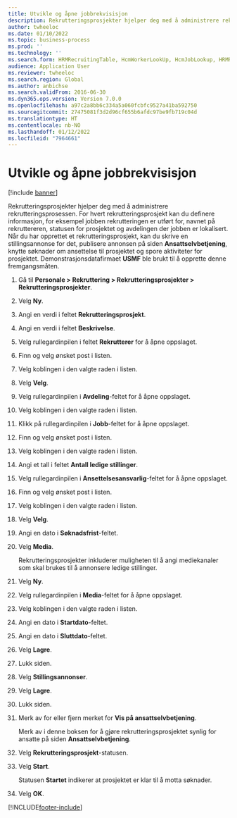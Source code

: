 ```yaml
---
title: Utvikle og åpne jobbrekvisisjon
description: Rekrutteringsprosjekter hjelper deg med å administrere rekrutteringsprosessen.
author: twheeloc
ms.date: 01/10/2022
ms.topic: business-process
ms.prod: ''
ms.technology: ''
ms.search.form: HRMRecruitingTable, HcmWorkerLookUp, HcmJobLookup, HRMRecruitingMedia, HRMRecruitingJobAd
audience: Application User
ms.reviewer: twheeloc
ms.search.region: Global
ms.author: anbichse
ms.search.validFrom: 2016-06-30
ms.dyn365.ops.version: Version 7.0.0
ms.openlocfilehash: a97c2a8bb6c334a5a060fcbfc9527a41ba592750
ms.sourcegitcommit: 27475081f3d2d96cf655b6afdc97be9fb719c04d
ms.translationtype: HT
ms.contentlocale: nb-NO
ms.lasthandoff: 01/12/2022
ms.locfileid: "7964661"
---
```

# <a name="develop-and-open-job-requisition"></a>Utvikle og åpne jobbrekvisisjon

[!include [banner](../../includes/banner.md)]

Rekrutteringsprosjekter hjelper deg med å administrere rekrutteringsprosessen. For hvert rekrutteringsprosjekt kan du definere informasjon, for eksempel jobben rekrutteringen er utført for, navnet på rekruttereren, statusen for prosjektet og avdelingen der jobben er lokalisert. Når du har opprettet et rekrutteringsprosjekt, kan du skrive en stillingsannonse for det, publisere annonsen på siden **Ansattselvbetjening**, knytte søknader om ansettelse til prosjektet og spore aktiviteter for prosjektet. Demonstrasjonsdatafirmaet **USMF** ble brukt til å opprette denne fremgangsmåten.

1. Gå til **Personale \> Rekruttering \> Rekrutteringsprosjekter \> Rekrutteringsprosjekter**.
2. Velg **Ny**.
3. Angi en verdi i feltet **Rekrutteringsprosjekt**.
4. Angi en verdi i feltet **Beskrivelse**.
5. Velg rullegardinpilen i feltet **Rekrutterer** for å åpne oppslaget.
6. Finn og velg ønsket post i listen.
7. Velg koblingen i den valgte raden i listen.
8. Velg **Velg**.
9. Velg rullegardinpilen i **Avdeling**-feltet for å åpne oppslaget.
10. Velg koblingen i den valgte raden i listen.
11. Klikk på rullegardinpilen i **Jobb**-feltet for å åpne oppslaget.
12. Finn og velg ønsket post i listen.
13. Velg koblingen i den valgte raden i listen.
14. Angi et tall i feltet **Antall ledige stillinger**.
15. Velg rullegardinpilen i **Ansettelsesansvarlig**-feltet for å åpne oppslaget.
16. Finn og velg ønsket post i listen.
17. Velg koblingen i den valgte raden i listen.
18. Velg **Velg**.
19. Angi en dato i **Søknadsfrist**-feltet.
20. Velg **Media**.

    Rekrutteringsprosjekter inkluderer muligheten til å angi mediekanaler som skal brukes til å annonsere ledige stillinger.

21. Velg **Ny**.
22. Velg rullegardinpilen i **Media**-feltet for å åpne oppslaget.
23. Velg koblingen i den valgte raden i listen.
24. Angi en dato i **Startdato**-feltet.
25. Angi en dato i **Sluttdato**-feltet.
26. Velg **Lagre**.
27. Lukk siden.
28. Velg **Stillingsannonser**.
29. Velg **Lagre**.
30. Lukk siden.
31. Merk av for eller fjern merket for **Vis på ansattselvbetjening**.

    Merk av i denne boksen for å gjøre rekrutteringsprosjektet synlig for ansatte på siden **Ansattselvbetjening**.

32. Velg **Rekrutteringsprosjekt**-statusen.
33. Velg **Start**.

    Statusen **Startet** indikerer at prosjektet er klar til å motta søknader.

34. Velg **OK**.

[!INCLUDE[footer-include](../../../../includes/footer-banner.md)]
